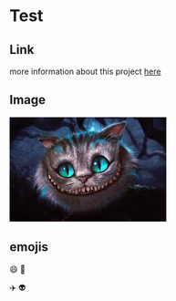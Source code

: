 # Test

## Link
more information about this project [here](https://google.com)

## Image
![Ginsekatze](Grinskatze.jpeg)


## emojis
:smile:
:book:

✈️
👽
